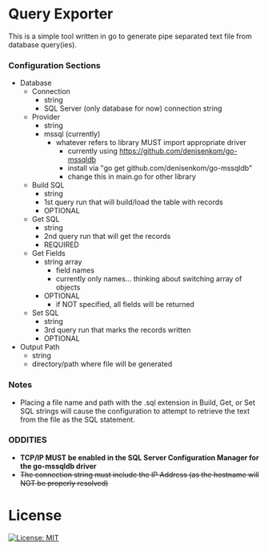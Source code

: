 # Query Exporter
This is a simple tool written in go to generate pipe separated text file from database query(ies).

### Configuration Sections
* Database
  * Connection
    * string
    * SQL Server (only database for now) connection string
  * Provider
    * string
    * mssql (currently)
      * whatever refers to library MUST import appropriate driver
        * currently using https://github.com/denisenkom/go-mssqldb
        * install via "go get github.com/denisenkom/go-mssqldb"
        * change this in main.go for other library
  * Build SQL
    * string
    * 1st query run that will build/load the table with records
    * OPTIONAL
  * Get SQL
    * string
    * 2nd query run that will get the records
    * REQUIRED
  * Get Fields
    * string array
      * field names
      * currently only names... thinking about switching array of objects
    * OPTIONAL
      * if NOT specified, all fields will be returned
  * Set SQL
    * string
    * 3rd query run that marks the records written
    * OPTIONAL
* Output Path
  * string
  * directory/path where file will be generated

### Notes
* Placing a file name and path with the .sql extension in Build, Get, or Set SQL strings will cause the configuration to attempt to retrieve the text from the file as the SQL statement.

### ODDITIES
* **TCP/IP MUST be enabled in the SQL Server Configuration Manager for the go-mssqldb driver**
* ~~The connection string must include the IP Address (as the hostname will NOT be properly resolved)~~

# License
[![License: MIT](https://img.shields.io/badge/License-MIT-yellow.svg)](https://opensource.org/licenses/MIT)

